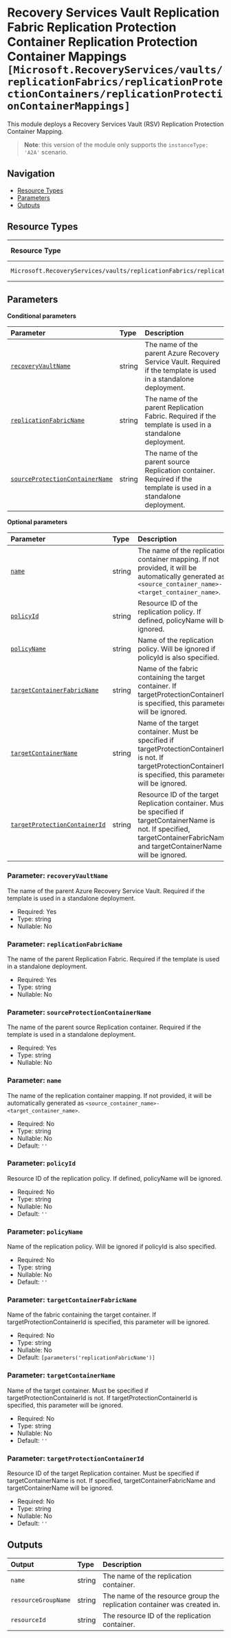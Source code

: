 # Recovery Services Vault Replication Fabric Replication Protection Container Replication Protection Container Mappings `[Microsoft.RecoveryServices/vaults/replicationFabrics/replicationProtectionContainers/replicationProtectionContainerMappings]`

This module deploys a Recovery Services Vault (RSV) Replication Protection Container Mapping.

> **Note**: this version of the module only supports the `instanceType: 'A2A'` scenario.

## Navigation

- [Resource Types](#Resource-Types)
- [Parameters](#Parameters)
- [Outputs](#Outputs)

## Resource Types

| Resource Type | API Version |
| :-- | :-- |
| `Microsoft.RecoveryServices/vaults/replicationFabrics/replicationProtectionContainers/replicationProtectionContainerMappings` | [2022-10-01](https://learn.microsoft.com/en-us/azure/templates/Microsoft.RecoveryServices/2022-10-01/vaults/replicationFabrics/replicationProtectionContainers/replicationProtectionContainerMappings) |

## Parameters

**Conditional parameters**

| Parameter | Type | Description |
| :-- | :-- | :-- |
| [`recoveryVaultName`](#parameter-recoveryvaultname) | string | The name of the parent Azure Recovery Service Vault. Required if the template is used in a standalone deployment. |
| [`replicationFabricName`](#parameter-replicationfabricname) | string | The name of the parent Replication Fabric. Required if the template is used in a standalone deployment. |
| [`sourceProtectionContainerName`](#parameter-sourceprotectioncontainername) | string | The name of the parent source Replication container. Required if the template is used in a standalone deployment. |

**Optional parameters**

| Parameter | Type | Description |
| :-- | :-- | :-- |
| [`name`](#parameter-name) | string | The name of the replication container mapping. If not provided, it will be automatically generated as `<source_container_name>-<target_container_name>`. |
| [`policyId`](#parameter-policyid) | string | Resource ID of the replication policy. If defined, policyName will be ignored. |
| [`policyName`](#parameter-policyname) | string | Name of the replication policy. Will be ignored if policyId is also specified. |
| [`targetContainerFabricName`](#parameter-targetcontainerfabricname) | string | Name of the fabric containing the target container. If targetProtectionContainerId is specified, this parameter will be ignored. |
| [`targetContainerName`](#parameter-targetcontainername) | string | Name of the target container. Must be specified if targetProtectionContainerId is not. If targetProtectionContainerId is specified, this parameter will be ignored. |
| [`targetProtectionContainerId`](#parameter-targetprotectioncontainerid) | string | Resource ID of the target Replication container. Must be specified if targetContainerName is not. If specified, targetContainerFabricName and targetContainerName will be ignored. |

### Parameter: `recoveryVaultName`

The name of the parent Azure Recovery Service Vault. Required if the template is used in a standalone deployment.

- Required: Yes
- Type: string
- Nullable: No

### Parameter: `replicationFabricName`

The name of the parent Replication Fabric. Required if the template is used in a standalone deployment.

- Required: Yes
- Type: string
- Nullable: No

### Parameter: `sourceProtectionContainerName`

The name of the parent source Replication container. Required if the template is used in a standalone deployment.

- Required: Yes
- Type: string
- Nullable: No

### Parameter: `name`

The name of the replication container mapping. If not provided, it will be automatically generated as `<source_container_name>-<target_container_name>`.

- Required: No
- Type: string
- Nullable: No
- Default: `''`

### Parameter: `policyId`

Resource ID of the replication policy. If defined, policyName will be ignored.

- Required: No
- Type: string
- Nullable: No
- Default: `''`

### Parameter: `policyName`

Name of the replication policy. Will be ignored if policyId is also specified.

- Required: No
- Type: string
- Nullable: No
- Default: `''`

### Parameter: `targetContainerFabricName`

Name of the fabric containing the target container. If targetProtectionContainerId is specified, this parameter will be ignored.

- Required: No
- Type: string
- Nullable: No
- Default: `[parameters('replicationFabricName')]`

### Parameter: `targetContainerName`

Name of the target container. Must be specified if targetProtectionContainerId is not. If targetProtectionContainerId is specified, this parameter will be ignored.

- Required: No
- Type: string
- Nullable: No
- Default: `''`

### Parameter: `targetProtectionContainerId`

Resource ID of the target Replication container. Must be specified if targetContainerName is not. If specified, targetContainerFabricName and targetContainerName will be ignored.

- Required: No
- Type: string
- Nullable: No
- Default: `''`

## Outputs

| Output | Type | Description |
| :-- | :-- | :-- |
| `name` | string | The name of the replication container. |
| `resourceGroupName` | string | The name of the resource group the replication container was created in. |
| `resourceId` | string | The resource ID of the replication container. |

